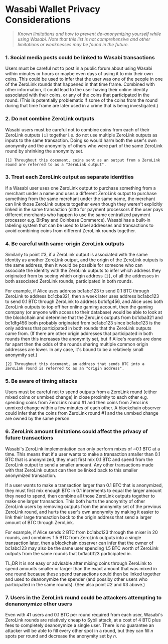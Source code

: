 # Wasabi Wallet Privacy Considerations

> _Known limitations and how to prevent de-anonymizing yourself while using Wasabi. Note that this list is not comprehensive and other limitations or weaknesses may be found in the future._

### 1. Social media posts could be linked to Wasabi transactions

Users must be careful not to post in a public forum about using Wasabi within minutes or hours or maybe even days of using it to mix their own coins. This could be used to infer that the user was one of the people in one of the ZeroLink rounds that happened in that time frame. Combined with other information, it could lead to the user having their online identity associated with their coins, or any of the coins that participated in the round. (This is potentially problematic if some of the coins from the round during that time frame are later used in a crime that is being investigated.)

### 2. Do not combine ZeroLink outputs

Wasabi users must be careful not to combine coins from each of their ZeroLink outputs `[1]` together i.e. do not use multiple ZeroLink outputs as inputs to the same transaction. Doing so would harm both the user's own anonymity and the anonymity of others who were part of the same ZeroLink round by shrinking the anonymity set.

`[1] Throughout this document, coins sent as an output from a ZeroLink round are referred to as a "ZeroLink output".`

### 3. Treat each ZeroLink output as separate identities

If a Wasabi user uses one ZeroLink output to purchase something from a merchant under a name and uses a different ZeroLink output to purchase something from the same merchant under the same name, the merchant can link those ZeroLink outputs together even though they weren't explicitly linked in the same transaction (ditto for payment processors if the user pays different merchants who happen to use the same centralized payment processor e.g. BitPay and Coinbase Commerce). Wasabi has a built-in labeling system that can be used to label addresses and transactions to avoid combining coins from different ZeroLink rounds together.

### 4. Be careful with same-origin ZeroLink outputs

Similarly to point #3, if a ZeroLink output is associated with the same identity as another ZeroLink output, and the origin of the ZeroLink outputs is the same address, then it would be possible for someone who can associate the identity with the ZeroLink outputs to infer which address they originated from by seeing which origin address `[2]`, of all the addresses in both associated ZeroLink rounds, participated in both rounds.

For example, if Alice uses address bc1abc123 to send 0.1 BTC through ZeroLink to address bc1cba321, then a week later uses address bc1abc123 to send 0.1 BTC through ZeroLink to address bc1dfg456, and Alice uses both ZeroLink outputs to top off her online gaming account, then the gaming company (or anyone with access to their database) would be able to look at the blockchain and determine that the ZeroLink outputs from bc1cba321 and bc1dfg456 both probably originated from bc1abc123 since bc1abc123 is the only address that participated in both rounds that the ZeroLink outputs came from. (If there are other origin addresses that participated in both rounds then this increases the anonymity set, but if Alice's rounds are done far apart then the odds of the rounds sharing multiple common origin addresses are lower. In any case, it's bound to be a relatively small anonymity set.)

`[2] Throughout this document, an address that sends BTC into a ZeroLink round is referred to as an "origin address".`

### 5. Be aware of timing attacks

Users must be careful not to spend outputs from a ZeroLink round (either mixed coins or unmixed change) in close proximity to each other e.g. spending coins from ZeroLink round #1 and then coins from ZeroLink unmixed change within a few minutes of each other. A blockchain observer could infer that the coins from ZeroLink round #1 and the unmixed change are owned by the same person.

### 6. ZeroLink amount limitations could affect the privacy of future transactions

Wasabi's ZeroLink implementation can only perform mixes of ~0.1 BTC at a time. This means that if a user wants to make a transaction smaller than 0.1 BTC that is anonymized, they must first mix 0.1 BTC and spend from the ZeroLink output to send a smaller amount. Any other transactions made with that ZeroLink output can then be linked back to this smaller anonymized transaction.

If a user wants to make a transaction larger than 0.1 BTC that is anonymized, they must first mix enough BTC in 0.1 increments to equal the larger amount they need to spend, then combine all those ZeroLink outputs together to make one larger transaction. This both hurts the anonymity of other ZeroLink users by removing outputs from the anonymity set of the previous ZeroLink round, and hurts the user's own anonymity by making it easier to link their large transaction back to the origin address that send a larger amount of BTC through ZeroLink.

For example, if Alice sends 2 BTC from bc1abc123 through the mixer in 20 rounds, and combines 1.5 BTC from ZeroLink outputs into a single transaction later, then a blockchain observer can infer that the owner of bc1abc123 may also be the same user spending 1.5 BTC worth of ZeroLink outputs from the same rounds that bc1acb123 participated in.

TL;DR It is not easy or advisable after mixing coins through ZeroLink to spend amounts smaller or larger than the exact amount that was mixed in one round because these spend transactions could then be linked together and used to deanonymize the spender (and possiby other users who participated in the same rounds). (See also point #2 and #3 above.)

### 7. Users in the ZeroLink round could be attackers attempting to denanonymize other users

Even with 41 users and 0.1 BTC per round required from each user, Wasabi's ZeroLink rounds are relatively cheap to Sybil attack, at a cost of 4 BTC plus fees to completely deanonymize a single user. There is no guarantee an attacker will be able to fill every other spot in a round, but they can fill _n_ spots per round and decrease the anonymity set by _n_.
